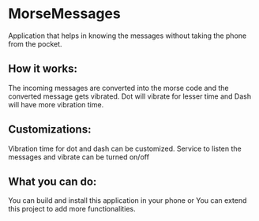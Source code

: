 # MorseMessages

Application that helps in knowing the messages without taking the phone from the pocket.

## How it works:
The incoming messages are converted into the morse code and the converted message gets vibrated. Dot will vibrate for lesser
time and Dash will have more vibration time.

## Customizations:
  Vibration time for dot and dash can be customized.
  Service to listen the messages and vibrate can be turned on/off
  
## What you can do:
 You can build and install this application in your phone or You can extend this project to add more functionalities.
